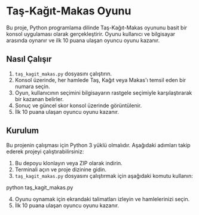 # Taş-Kağıt-Makas Oyunu

Bu proje, Python programlama dilinde Taş-Kağıt-Makas oyununu basit bir konsol uygulaması olarak gerçekleştirir. Oyunu kullanıcı ve bilgisayar arasında oynanır ve ilk 10 puana ulaşan oyuncu oyunu kazanır.

## Nasıl Çalışır

1. `taş_kagit_makas.py` dosyasını çalıştırın.
2. Konsol üzerinde, her hamlede Taş, Kağıt veya Makas'ı temsil eden bir numara seçin.
3. Oyun, kullanıcının seçimini bilgisayarın rastgele seçimiyle karşılaştırarak bir kazanan belirler.
4. Sonuç ve güncel skor konsol üzerinde görüntülenir.
5. İlk 10 puana ulaşan oyuncu oyunu kazanır.

## Kurulum

Bu projenin çalışması için Python 3 yüklü olmalıdır. Aşağıdaki adımları takip ederek projeyi çalıştırabilirsiniz:

1. Bu depoyu klonlayın veya ZIP olarak indirin.
2. Terminali açın ve proje dizinine gidin.
3. `taş_kagit_makas.py` dosyasını çalıştırmak için aşağıdaki komutu kullanın:

python taş_kagit_makas.py

4. Oyunu oynamak için ekrandaki talimatları izleyin ve hamlelerinizi seçin.
5. İlk 10 puana ulaşan oyuncu oyunu kazanır.
